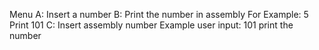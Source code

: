 Menu
A: Insert a number
B: Print the number in assembly 
For Example:
5
Print 101
C: Insert assembly number
Example
user input: 101
print the number
